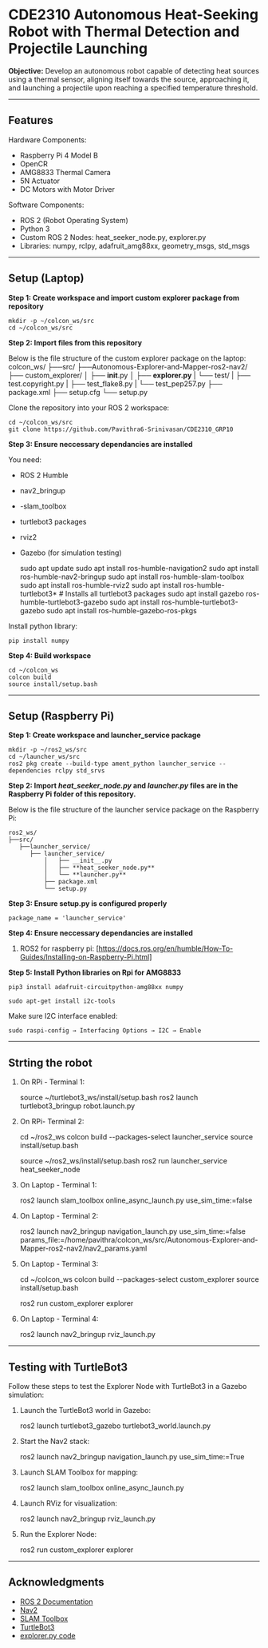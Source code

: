# CDE2310 Autonomous Heat-Seeking Robot with Thermal Detection and Projectile Launching

**Objective:** Develop an autonomous robot capable of detecting heat sources using a thermal sensor, aligning itself towards the source, approaching it, and launching a projectile upon reaching a specified temperature threshold.

---

## Features

Hardware Components:

- Raspberry Pi 4 Model B
- OpenCR
- AMG8833 Thermal Camera
- 5N Actuator
- DC Motors with Motor Driver

Software Components:

- ROS 2 (Robot Operating System)
- Python 3
- Custom ROS 2 Nodes: heat_seeker_node.py, explorer.py
- Libraries: numpy, rclpy, adafruit_amg88xx, geometry_msgs, std_msgs

---

## Setup (Laptop)

**Step 1: Create workspace and import custom explorer package from repository**

    mkdir -p ~/colcon_ws/src
    cd ~/colcon_ws/src

**Step 2: Import files from this repository**

Below is the file structure of the custom explorer package on the laptop:
    colcon_ws/
    ├──src/
       ├──Autonomous-Explorer-and-Mapper-ros2-nav2/
          ├── custom_explorer/
              │   ├── __init__.py
              │   ├── **explorer.py**
              |   └── test/
              |       ├── test.copyright.py
              |       ├── test_flake8.py
              |       └── test_pep257.py
              ├── package.xml
              ├── setup.cfg
              └── setup.py

Clone the repository into your ROS 2 workspace:

    cd ~/colcon_ws/src
    git clone https://github.com/Pavithra6-Srinivasan/CDE2310_GRP10

**Step 3: Ensure neccessary dependancies are installed**

You need:
- ROS 2 Humble
- nav2_bringup
- -slam_toolbox
- turtlebot3 packages
- rviz2
- Gazebo (for simulation testing)

    sudo apt update
    sudo apt install ros-humble-navigation2
    sudo apt install ros-humble-nav2-bringup
    sudo apt install ros-humble-slam-toolbox
    sudo apt install ros-humble-rviz2
    sudo apt install ros-humble-turtlebot3*  # Installs all turtlebot3 packages
    sudo apt install gazebo ros-humble-turtlebot3-gazebo
    sudo apt install ros-humble-turtlebot3-gazebo
    sudo apt install ros-humble-gazebo-ros-pkgs

Install python library:

    pip install numpy

**Step 4: Build workspace**

    cd ~/colcon_ws
    colcon build
    source install/setup.bash

---

## Setup (Raspberry Pi)

**Step 1: Create workspace and launcher_service package**

    mkdir -p ~/ros2_ws/src
    cd ~/launcher_ws/src
    ros2 pkg create --build-type ament_python launcher_service --dependencies rclpy std_srvs

**Step 2: Import *heat_seeker_node.py* and *launcher.py* files are in the Raspberry Pi folder of this repository.**

Below is the file structure of the launcher service package on the Raspberry Pi:

    ros2_ws/
    ├──src/
       ├──launcher_service/
          ├── launcher_service/
              │   ├── __init__.py
              │   ├── **heat_seeker_node.py**
              │   └── **launcher.py**
              ├── package.xml
              └── setup.py

**Step 3: Ensure setup.py is configured properly**

    package_name = 'launcher_service'

**Step 4: Ensure neccessary dependancies are installed**

1. ROS2 for raspberry pi: [https://docs.ros.org/en/humble/How-To-Guides/Installing-on-Raspberry-Pi.html]

**Step 5: Install Python libraries on Rpi for AMG8833**

    pip3 install adafruit-circuitpython-amg88xx numpy
    
    sudo apt-get install i2c-tools

Make sure I2C interface enabled:

    sudo raspi-config → Interfacing Options → I2C → Enable

---

## Strting the robot

1. On RPi - Terminal 1:

    source ~/turtlebot3_ws/install/setup.bash
    ros2 launch turtlebot3_bringup robot.launch.py

2. On RPi- Terminal 2:

    cd ~/ros2_ws
    colcon build --packages-select launcher_service
    source install/setup.bash

    source ~/ros2_ws/install/setup.bash
    ros2 run launcher_service heat_seeker_node

3. On Laptop - Terminal 1:

    ros2 launch slam_toolbox online_async_launch.py use_sim_time:=false

4. On Laptop - Terminal 2:

    ros2 launch nav2_bringup navigation_launch.py use_sim_time:=false params_file:=/home/pavithra/colcon_ws/src/Autonomous-Explorer-and-Mapper-ros2-nav2/nav2_params.yaml

5. On Laptop - Terminal 3:

    cd ~/colcon_ws
    colcon build --packages-select custom_explorer
    source install/setup.bash

    ros2 run custom_explorer explorer

5. On Laptop - Terminal 4:

    ros2 launch nav2_bringup rviz_launch.py

---

## Testing with TurtleBot3

Follow these steps to test the Explorer Node with TurtleBot3 in a Gazebo simulation:

1. Launch the TurtleBot3 world in Gazebo:

    ros2 launch turtlebot3_gazebo turtlebot3_world.launch.py

2. Start the Nav2 stack:

    ros2 launch nav2_bringup navigation_launch.py use_sim_time:=True

3. Launch SLAM Toolbox for mapping:

    ros2 launch slam_toolbox online_async_launch.py

4. Launch RViz for visualization:

    ros2 launch nav2_bringup rviz_launch.py

5. Run the Explorer Node:

    ros2 run custom_explorer explorer

---

## Acknowledgments

- [ROS 2 Documentation](https://docs.ros.org/en/rolling/index.html)
- [Nav2](https://navigation.ros.org/)
- [SLAM Toolbox](https://github.com/SteveMacenski/slam_toolbox)
- [TurtleBot3](https://www.turtlebot.com/)
- [explorer.py code](https://github.com/AniArka/Autonomous-Explorer-and-Mapper-ros2-nav2)
